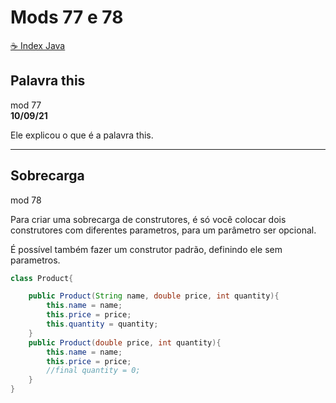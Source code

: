 # Mods 77 e 78
[☕ Index Java](../☕%20Index%20Java.md)

## Palavra this

mod 77  
**10/09/21**

Ele explicou o que é a palavra this.

----

## Sobrecarga

mod 78

Para criar uma sobrecarga de construtores, é só você colocar dois construtores com diferentes parametros, para um parâmetro ser opcional.

É possível também fazer um construtor padrão, definindo ele sem parametros.

~~~java
class Product{

    public Product(String name, double price, int quantity){
        this.name = name;
        this.price = price;
        this.quantity = quantity;
    }
    public Product(double price, int quantity){
        this.name = name;
        this.price = price;
        //final quantity = 0;
    }
}
~~~
